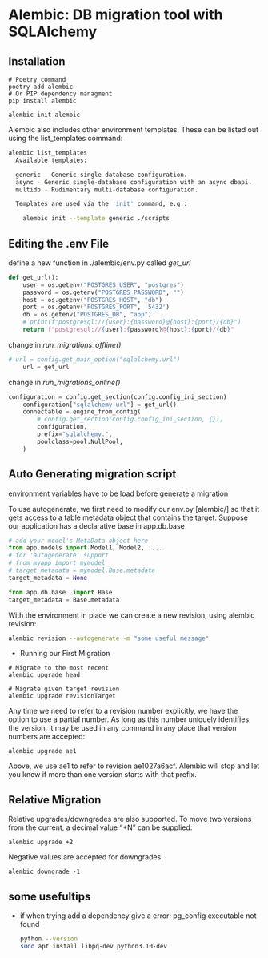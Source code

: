 # Alembic: DB migration tool with SQLAlchemy

## Installation


```
# Poetry command
poetry add alembic
# Or PIP dependency managment
pip install alembic

alembic init alembic
```

Alembic also includes other environment templates. These can be listed out using the list_templates command:

```sh
alembic list_templates
  Available templates:

  generic - Generic single-database configuration.
  async - Generic single-database configuration with an async dbapi.
  multidb - Rudimentary multi-database configuration.

  Templates are used via the 'init' command, e.g.:

    alembic init --template generic ./scripts
```

## Editing the .env File

define a new function in ./alembic/env.py called _get_url_
```python
def get_url():
    user = os.getenv("POSTGRES_USER", "postgres")
    password = os.getenv("POSTGRES_PASSWORD", "")
    host = os.getenv("POSTGRES_HOST", "db")
    port = os.getenv("POSTGRES_PORT", '5432')
    db = os.getenv("POSTGRES_DB", "app")
    # print(f"postgresql://{user}:{password}@{host}:{port}/{db}")
    return f"postgresql://{user}:{password}@{host}:{port}/{db}"
```

change in _run_migrations_offline()_

```python
# url = config.get_main_option("sqlalchemy.url")
    url = get_url
```

change in _run_migrations_online()_
```python
configuration = config.get_section(config.config_ini_section)
    configuration["sqlalchemy.url"] = get_url()
    connectable = engine_from_config(
        # config.get_section(config.config_ini_section, {}),
        configuration,
        prefix="sqlalchemy.",
        poolclass=pool.NullPool,
    )
```

## Auto Generating migration script

environment variables have to be load before generate a migration

To use autogenerate, we first need to modify our env.py [alembic/] so that it gets access to a table metadata object that contains the target. Suppose our application has a declarative base in app.db.base 


```python
# add your model's MetaData object here
from app.models import Model1, Model2, ....
# for 'autogenerate' support
# from myapp import mymodel
# target_metadata = mymodel.Base.metadata
target_metadata = None
```

```python
from app.db.base  import Base
target_metadata = Base.metadata
```


With the environment in place we can create a new revision, using alembic revision:

```sh
alembic revision --autogenerate -m "some useful message"
```

- Running our First Migration
```
# Migrate to the most recent
alembic upgrade head

# Migrate given target revision
alembic upgrade revisionTarget
```

Any time we need to refer to a revision number explicitly, we have the option to use a partial number. As long as this number uniquely identifies the version, it may be used in any command in any place that version numbers are accepted:

```
alembic upgrade ae1
```
Above, we use ae1 to refer to revision ae1027a6acf. Alembic will stop and let you know if more than one version starts with that prefix.

## Relative Migration
Relative upgrades/downgrades are also supported. To move two versions from the current, a decimal value “+N” can be supplied:
```
alembic upgrade +2
```

Negative values are accepted for downgrades:
```
alembic downgrade -1
```

## some usefultips

- if when trying add a dependency give  a error: pg_config executable not found

  ```sh
  python --version
  sudo apt install libpq-dev python3.10-dev
  ```
